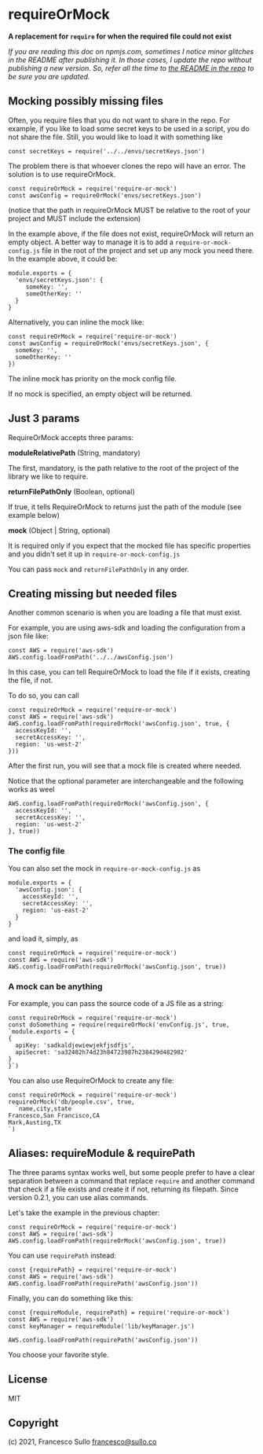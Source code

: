 # requireOrMock

**A replacement for `require` for when the required file could not exist**

_If you are reading this doc on npmjs.com, sometimes I notice minor glitches in the README after publishing it. In those cases, I update the repo without publishing a new version. So, refer all the time to [the README in the repo](https://github.com/sullof/require-or-mock#readme) to be sure you are updated._

## Mocking possibly missing files

Often, you require files that you do not want to share in the repo. For example, if you like to load some secret keys to be used in a script, you do not share the file. Still, you would like to load it with something like
```
const secretKeys = require('../../envs/secretKeys.json')
```
The problem there is that whoever clones the repo will have an error.
The solution is to use requireOrMock.
```
const requireOrMock = require('require-or-mock')
const awsConfig = requireOrMock('envs/secretKeys.json')
```
(notice that the path in requireOrMock MUST be relative to the root of your project and MUST include the extension)

In the example above, if the file does not exist, requireOrMock will return an empty object. A better way to manage it is to add a `require-or-mock-config.js` file in the root of the project and set up any mock you need there.
In the example above, it could be:
```
module.exports = {
  'envs/secretKeys.json': {
     someKey: '',
     someOtherKey: ''
  }
}
```
Alternatively, you can inline the mock like:

```
const requireOrMock = require('require-or-mock')
const awsConfig = requireOrMock('envs/secretKeys.json', {
  someKey: '',
  someOtherKey: ''
})
```

The inline mock has priority on the mock config file.

If no mock is specified, an empty object will be returned.

## Just 3 params

RequireOrMock accepts three params:

**moduleRelativePath** (String, mandatory)

The first, mandatory, is the path relative to the root of the project of the library we like to require.

**returnFilePathOnly** (Boolean, optional)

If true, it tells RequireOrMock to returns just the path of the module (see example below)

**mock** (Object | String, optional)

It is required only if you expect that the mocked file has specific properties and you didn't set it up in `require-or-mock-config.js`

You can pass `mock` and `returnFilePathOnly` in any order.


## Creating missing but needed files

Another common scenario is when you are loading a file that must exist.

For example, you are using aws-sdk and loading the configuration from a json file like:

```
const AWS = require('aws-sdk')
AWS.config.loadFromPath('../../awsConfig.json')
```

In this case, you can tell RequireOrMock to load the file if it exists, creating the file, if not.

To do so, you can call

```
const requireOrMock = require('require-or-mock')
const AWS = require('aws-sdk')
AWS.config.loadFromPath(requireOrMock('awsConfig.json', true, {
  accessKeyId: '',
  secretAccessKey: '',
  region: 'us-west-2'
}))
```
After the first run, you will see that a mock file is created where needed.

Notice that the optional parameter are interchangeable and the following works as weel
```
AWS.config.loadFromPath(requireOrMock('awsConfig.json', {
  accessKeyId: '',
  secretAccessKey: '',
  region: 'us-west-2'
}, true))
```

### The config file

You can also set the mock in `require-or-mock-config.js` as
```
module.exports = {
  'awsConfig.json': {
    accessKeyId: '',
    secretAccessKey: '',
    region: 'us-east-2'
  }
}
```
and load it, simply, as
```
const requireOrMock = require('require-or-mock')
const AWS = require('aws-sdk')
AWS.config.loadFromPath(requireOrMock('awsConfig.json', true))
```



### A mock can be anything

For example, you can pass the source code of a JS file as a string:

```
const requireOrMock = require('require-or-mock')
const doSomething = require(requireOrMock('envConfig.js', true, `module.exports = {
{
  apiKey: 'sadkaldjewiewjekfjsdfjs',
  apiSecret: 'sa32482h74d23h84723987h238429d482982'
}
}`)
```

You can also use RequireOrMock to create any file:

```
const requireOrMock = require('require-or-mock')
requireOrMock('db/people.csv', true,
  `name,city,state
Francesco,San Francisco,CA
Mark,Austing,TX
`)
```

## Aliases: requireModule & requirePath

The three params syntax works well, but some people prefer to have a clear separation between a command that replace `require` and another command that check if a file exists and create it if not, returning its filepath. Since version 0.2.1, you can use alias commands.

Let's take the example in the previous chapter:
```
const requireOrMock = require('require-or-mock')
const AWS = require('aws-sdk')
AWS.config.loadFromPath(requireOrMock('awsConfig.json', true))
```

You can use `requirePath` instead:
```
const {requirePath} = require('require-or-mock')
const AWS = require('aws-sdk')
AWS.config.loadFromPath(requirePath('awsConfig.json'))
```

Finally, you can do something like this:
```
const {requireModule, requirePath} = require('require-or-mock')
const AWS = require('aws-sdk')
const keyManager = requireModule('lib/keyManager.js')

AWS.config.loadFromPath(requirePath('awsConfig.json'))
```

You choose your favorite style.

## License
MIT

## Copyright
(c) 2021, Francesco Sullo <francesco@sullo.co>

